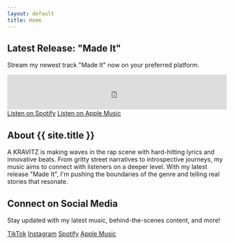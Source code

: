 ```yaml
---
layout: default
title: Home
---
```


<div class="content-section">
    <h2>Latest Release: "Made It"</h2>
    <p>Stream my newest track "Made It" now on your preferred platform.</p>
    <iframe src="https://open.spotify.com/embed/track/6u2RcZ2kxhcV8DhqoTsCez" width="100%" height="80" frameBorder="0" allowtransparency="true" allow="encrypted-media"></iframe>
    <div class="button-group">
        <a href="https://open.spotify.com/track/6u2RcZ2kxhcV8DhqoTsCez" class="btn" target="_blank">Listen on Spotify</a>
        <a href="https://music.apple.com/us/artist/a-kravitz/404363729" class="btn" target="_blank">Listen on Apple Music</a>
    </div>
</div>

<div class="content-section">
    <h2>About {{ site.title }}</h2>
    <p>A KRAVITZ is making waves in the rap scene with hard-hitting lyrics and innovative beats. From gritty street narratives to introspective journeys, my music aims to connect with listeners on a deeper level. With my latest release "Made It", I'm pushing the boundaries of the genre and telling real stories that resonate.</p>
</div>

<div class="content-section">
    <h2>Connect on Social Media</h2>
    <p>Stay updated with my latest music, behind-the-scenes content, and more!</p>
    <div class="content-social-links">
        <a href="https://www.tiktok.com/@akravitzmusic" title="TikTok" target="_blank"><i class="fab fa-tiktok"></i> TikTok</a>
        <a href="https://www.instagram.com/akravitzmusic" title="Instagram" target="_blank"><i class="fab fa-instagram"></i> Instagram</a>
        <a href="https://open.spotify.com/artist/42l1bkQwYGfGjIEj2LMGEn" title="Spotify" target="_blank"><i class="fab fa-spotify"></i> Spotify</a>
        <a href="https://music.apple.com/us/artist/a-kravitz/404363729" title="Apple Music" target="_blank"><i class="fab fa-apple"></i> Apple Music</a>
    </div>
</div>
